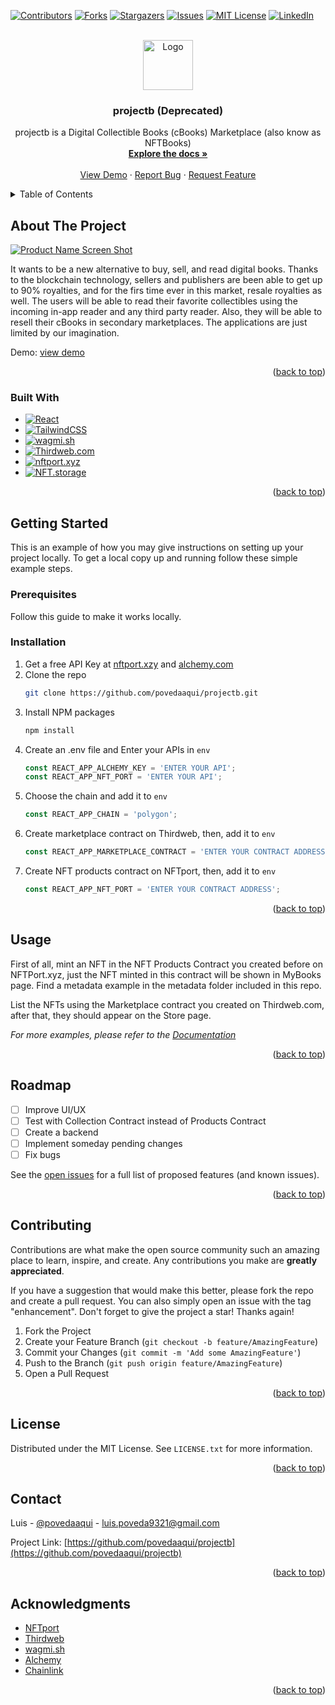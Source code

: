 <!-- Improved compatibility of back to top link: See: https://github.com/othneildrew/Best-README-Template/pull/73 -->
<a name="readme-top"></a>
<!--
*** Thanks for checking out the Best-README-Template. If you have a suggestion
*** that would make this better, please fork the repo and create a pull request
*** or simply open an issue with the tag "enhancement".
*** Don't forget to give the project a star!
*** Thanks again! Now go create something AMAZING! :D
-->



<!-- PROJECT SHIELDS -->
<!--
*** I'm using markdown "reference style" links for readability.
*** Reference links are enclosed in brackets [ ] instead of parentheses ( ).
*** See the bottom of this document for the declaration of the reference variables
*** for contributors-url, forks-url, etc. This is an optional, concise syntax you may use.
*** https://www.markdownguide.org/basic-syntax/#reference-style-links
-->
[![Contributors][contributors-shield]][contributors-url]
[![Forks][forks-shield]][forks-url]
[![Stargazers][stars-shield]][stars-url]
[![Issues][issues-shield]][issues-url]
[![MIT License][license-shield]][license-url]
[![LinkedIn][linkedin-shield]][linkedin-url]



<!-- PROJECT LOGO -->
<br />
<div align="center">
  <a href="https://github.com/povedaaqui/projectb">
    <img src="images/logo.png" alt="Logo" width="80" height="80">
  </a>

<h3 align="center">projectb (Deprecated)</h3>

  <p align="center">
    projectb is a Digital Collectible Books (cBooks) Marketplace (also know as NFTBooks)
    <br />
    <a href="https://github.com/povedaaqui/projectb"><strong>Explore the docs »</strong></a>
    <br />
    <br />
    <a href="https://projectbooks.vercel.app/">View Demo</a>
    ·
    <a href="https://github.com/povedaaqui/projectb/issues">Report Bug</a>
    ·
    <a href="https://github.com/povedaaqui/projectb/issues">Request Feature</a>
  </p>
</div>



<!-- TABLE OF CONTENTS -->
<details>
  <summary>Table of Contents</summary>
  <ol>
    <li>
      <a href="#about-the-project">About The Project</a>
      <ul>
        <li><a href="#built-with">Built With</a></li>
      </ul>
    </li>
    <li>
      <a href="#getting-started">Getting Started</a>
      <ul>
        <li><a href="#prerequisites">Prerequisites</a></li>
        <li><a href="#installation">Installation</a></li>
      </ul>
    </li>
    <li><a href="#usage">Usage</a></li>
    <li><a href="#roadmap">Roadmap</a></li>
    <li><a href="#contributing">Contributing</a></li>
    <li><a href="#license">License</a></li>
    <li><a href="#contact">Contact</a></li>
    <li><a href="#acknowledgments">Acknowledgments</a></li>
  </ol>
</details>



<!-- ABOUT THE PROJECT -->
## About The Project

[![Product Name Screen Shot][product-screenshot]](https://example.com)

It wants to be a new alternative to buy, sell, and read digital books. Thanks to the blockchain technology, sellers and publishers are been able to get up to 90% royalties, and for the firs time ever in this market, resale royalties as well. The users will be able to read their favorite collectibles using the incoming in-app reader and any third party reader. Also, they will be able to resell their cBooks in secondary marketplaces. The applications are just limited by our imagination.

Demo: <a href="https://projectbooks.vercel.app/">view demo</a>

<p align="right">(<a href="#readme-top">back to top</a>)</p>



### Built With

* [![React][React.js]][React-url]
* [![TailwindCSS][TailwindCSS]][TailwindCSS]
* [![wagmi.sh][wagmi.sh]][wagmi.sh]
* [![Thirdweb.com][Thirdweb.com]][Thirdweb.com]
* [![nftport.xyz][nftport.xyz]][nftport.xyz]
* [![NFT.storage][NFT.storage]][NFT.storage]

<p align="right">(<a href="#readme-top">back to top</a>)</p>



<!-- GETTING STARTED -->
## Getting Started

This is an example of how you may give instructions on setting up your project locally.
To get a local copy up and running follow these simple example steps.

### Prerequisites

Follow this guide to make it works locally.

### Installation

1. Get a free API Key at [nftport.xzy](https://nftport.xyz) and [alchemy.com](https://alchemy.com)
2. Clone the repo
   ```sh
   git clone https://github.com/povedaaqui/projectb.git
   ```
3. Install NPM packages
   ```sh
   npm install
   ```
4. Create an .env file and Enter your APIs in `env`
   ```js
   const REACT_APP_ALCHEMY_KEY = 'ENTER YOUR API';
   const REACT_APP_NFT_PORT = 'ENTER YOUR API';
   ```
5. Choose the chain and add it to `env`
   ```js
   const REACT_APP_CHAIN = 'polygon';
   ```
6. Create marketplace contract on Thirdweb, then, add it to `env`
   ```js
   const REACT_APP_MARKETPLACE_CONTRACT = 'ENTER YOUR CONTRACT ADDRESS';
   ```
7. Create NFT products contract on NFTport, then, add it to `env`
   ```js
   const REACT_APP_NFT_PORT = 'ENTER YOUR CONTRACT ADDRESS';
   ```

<p align="right">(<a href="#readme-top">back to top</a>)</p>



<!-- USAGE EXAMPLES -->
## Usage

First of all, mint an NFT in the NFT Products Contract you created before on NFTPort.xyz, just the NFT minted in this contract will be shown in MyBooks page. Find a metadata example in the metadata folder included in this repo.

List the NFTs using the Marketplace contract you created on Thirdweb.com, after that, they should appear on the Store page.

_For more examples, please refer to the [Documentation](https://github.com/PovedaAqui/projectb)_

<p align="right">(<a href="#readme-top">back to top</a>)</p>



<!-- ROADMAP -->
## Roadmap

- [ ] Improve UI/UX
- [ ] Test with Collection Contract instead of Products Contract
- [ ] Create a backend
- [ ] Implement someday pending changes
- [ ] Fix bugs

See the [open issues](https://github.com/povedaaqui/projectb/issues) for a full list of proposed features (and known issues).

<p align="right">(<a href="#readme-top">back to top</a>)</p>



<!-- CONTRIBUTING -->
## Contributing

Contributions are what make the open source community such an amazing place to learn, inspire, and create. Any contributions you make are **greatly appreciated**.

If you have a suggestion that would make this better, please fork the repo and create a pull request. You can also simply open an issue with the tag "enhancement".
Don't forget to give the project a star! Thanks again!

1. Fork the Project
2. Create your Feature Branch (`git checkout -b feature/AmazingFeature`)
3. Commit your Changes (`git commit -m 'Add some AmazingFeature'`)
4. Push to the Branch (`git push origin feature/AmazingFeature`)
5. Open a Pull Request

<p align="right">(<a href="#readme-top">back to top</a>)</p>



<!-- LICENSE -->
## License

Distributed under the MIT License. See `LICENSE.txt` for more information.

<p align="right">(<a href="#readme-top">back to top</a>)</p>



<!-- CONTACT -->
## Contact

Luis - [@povedaaqui](https://twitter.com/povedaaqui) - luis.poveda9321@gmail.com

Project Link: [https://github.com/povedaaqui/projectb](https://github.com/povedaaqui/projectb)

<p align="right">(<a href="#readme-top">back to top</a>)</p>



<!-- ACKNOWLEDGMENTS -->
## Acknowledgments

* [NFTport](https://nftport.xyz)
* [Thirdweb](https://thirdweb.com)
* [wagmi.sh](https://wagmi.sh)
* [Alchemy](https://alchemy.com)
* [Chainlink](https://chain.link)

<p align="right">(<a href="#readme-top">back to top</a>)</p>



<!-- MARKDOWN LINKS & IMAGES -->
<!-- https://www.markdownguide.org/basic-syntax/#reference-style-links -->
[contributors-shield]: https://img.shields.io/github/contributors/povedaaqui/projectb.svg?style=for-the-badge
[contributors-url]: https://github.com/povedaaqui/projectb/graphs/contributors
[forks-shield]: https://img.shields.io/github/forks/povedaaqui/projectb.svg?style=for-the-badge
[forks-url]: https://github.com/povedaaqui/projectb/network/members
[stars-shield]: https://img.shields.io/github/stars/povedaaqui/projectb.svg?style=for-the-badge
[stars-url]: https://github.com/povedaaqui/projectb/stargazers
[issues-shield]: https://img.shields.io/github/issues/povedaaqui/projectb.svg?style=for-the-badge
[issues-url]: https://github.com/povedaaqui/projectb/issues
[license-shield]: https://img.shields.io/github/license/povedaaqui/projectb.svg?style=for-the-badge
[license-url]: https://github.com/povedaaqui/projectb/blob/master/LICENSE.txt
[linkedin-shield]: https://img.shields.io/badge/-LinkedIn-black.svg?style=for-the-badge&logo=linkedin&colorB=555
[linkedin-url]: https://linkedin.com/in/luiscarlospoveda
[product-screenshot]: images/screenshot.png
[Next.js]: https://img.shields.io/badge/next.js-000000?style=for-the-badge&logo=nextdotjs&logoColor=white
[Next-url]: https://nextjs.org/
[React.js]: https://img.shields.io/badge/React-20232A?style=for-the-badge&logo=react&logoColor=61DAFB
[React-url]: https://reactjs.org/
[Vue.js]: https://img.shields.io/badge/Vue.js-35495E?style=for-the-badge&logo=vuedotjs&logoColor=4FC08D
[Vue-url]: https://vuejs.org/
[Angular.io]: https://img.shields.io/badge/Angular-DD0031?style=for-the-badge&logo=angular&logoColor=white
[Angular-url]: https://angular.io/
[Svelte.dev]: https://img.shields.io/badge/Svelte-4A4A55?style=for-the-badge&logo=svelte&logoColor=FF3E00
[Svelte-url]: https://svelte.dev/
[Laravel.com]: https://img.shields.io/badge/Laravel-FF2D20?style=for-the-badge&logo=laravel&logoColor=white
[Laravel-url]: https://laravel.com
[Bootstrap.com]: https://img.shields.io/badge/Bootstrap-563D7C?style=for-the-badge&logo=bootstrap&logoColor=white
[Bootstrap-url]: https://getbootstrap.com
[JQuery.com]: https://img.shields.io/badge/jQuery-0769AD?style=for-the-badge&logo=jquery&logoColor=white
[JQuery-url]: https://jquery.com 
[TailwindCSS]: https://img.shields.io/badge/Tailwind_CSS-38B2AC?style=for-the-badge&logo=tailwind-css&logoColor=white
[wagmi.sh]: https://img.shields.io/badge/wagmi.sh-wagmi.sh-black
[nftport.xyz]: https://img.shields.io/badge/nftport.xyz-nftport.xyz-black
[Thirdweb.com]: https://img.shields.io/badge/thirdweb.com-thirdweb.com-purple
[Chainlink]: https://img.shields.io/badge/chainlink-chain.link-blue
[NFT.storage]: https://img.shields.io/badge/NFT.storage-NFT.storage-yellow
